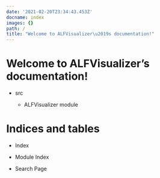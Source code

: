 ```yaml
---
date: '2021-02-20T23:34:43.453Z'
docname: index
images: {}
path: /
title: "Welcome to ALFVisualizer\u2019s documentation!"
---
```


<!-- ALFVisualizer documentation master file, created by
sphinx-quickstart on Sat Feb 20 14:16:26 2021.
You can adapt this file completely to your liking, but it should at least
contain the root `toctree` directive. -->
# Welcome to ALFVisualizer’s documentation!


* src


    * ALFVisualizer module


# Indices and tables


* Index


* Module Index


* Search Page
